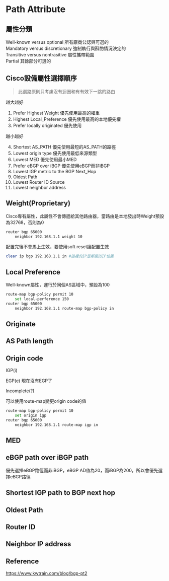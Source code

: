 # Path Attribute #

## 屬性分類 ##

Well-known versus optional 所有廠商公認與可選的</br>
Mandatory versus discretionary 強制執行與斟酌情況決定的</br>
Transitive versus nontrasitive 屬性攜帶範圍</br>
Partial 其餘部分可選的


## Cisco設備屬性選擇順序 ##

>此選路原則只考慮沒有迴圈和有有效下一跳的路由

越大越好

1. Prefer Highest Weight 優先使用最高的權重
2. Highest Local_Preference 優先使用最高的本地優先權
3. Prefer locally originated 優先使用

越小越好

4. Shortest AS_PATH 優先使用最短的AS_PATH的路徑
5. Lowest origin type 優先使用最低來源類型
6. Lowest MED 優先使用最小MED
7. Prefer eBGP over iBGP 優先使用eBGP而非iBGP
8. Lowest IGP metric to the BGP Next_Hop 
9. Oldest Path 
10. Lowest Router ID Source 
11. Lowest neighbor address 

## Weight(Proprietary) ##

Cisco專有屬性，此屬性不會傳遞給其他路由器，當路由是本地發出時Weight預設為32768，否則為0

```bash
router bgp 65000 
    neighbor 192.168.1.1 weight 10 
```

配置完後不會馬上生效，要使用soft reset讓配置生效

```bash
clear ip bgp 192.168.1.1 in #這裡的IP是鄰居的IP位置
```

## Local Preference ##

Well-known屬性，運行於同個AS區域中，預設為100 

```bash
route-map bgp-policy permit 10 
    set local-perference 150 
router bgp 65000 
    neighbor 192.168.1.1 route-map bgp-policy in 
```

## Originate ##



## AS Path length ##



## Origin code ##

IGP(i) 

EGP(e) 現在沒有EGP了

Incomplete(?)

可以使用route-map變更origin code的值

```bash
route-map bgp-policy permit 10 
    set origin igp 
router bgp 65000 
    neighbor 192.168.1.1 route-map igp in 
```

## MED ##



## eBGP path over iBGP path ##

優先選擇eBGP路徑而非iBGP，eBGP AD值為20，而iBGP為200，所以會優先選擇eBGP路徑

## Shortest IGP path to BGP next hop ##



## Oldest Path ##



## Router ID ##



## Neighbor IP address ##


## Reference ##

https://www.kwtrain.com/blog/bgp-pt2